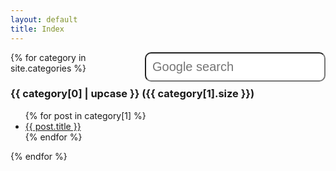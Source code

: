 ```yaml
---
layout: default
title: Index
---
```


<form method="get" id="search-google" action="https://www.google.com/search" target="_blank"><input type="hidden" name="sitesearch" value="programming-review.com" /><input type="text" name="q" maxlength="255" value="" placeholder="Google search" class="form-control" /></form>
<style>
input{
float: right;
padding: 10px;
border-radius: 10px;
-moz-border-radius: 10px;
-webkit-border-radius: 10px;
font-size: 20px;
}
</style>


{% for category in site.categories %}
 
  <h3>{{ category[0] | upcase }} ({{ category[1].size }})</h3>
  
  <ul>
    {% for post in category[1] %}
      <li><a href="{{ post.url }}">{{ post.title }}</a></li>
    {% endfor %}
  </ul>
{% endfor %}

